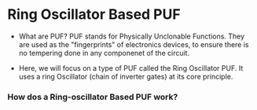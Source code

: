 # Ring Oscillator Based PUF

- What are PUF?
PUF stands for Physically Unclonable Functions. They are used as the "fingerprints" of electronics devices, to ensure there is no tempering done in any componenet of the circuit.

- Here, we will focus on a type of PUF called the Ring Oscillator PUF. It uses a ring Oscillator (chain of inverter gates) at its core principle.

### How dos a Ring-oscillator Based PUF work?
